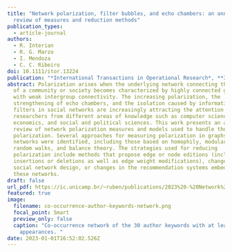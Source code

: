 ```yaml
---
title: "Network polarization, filter bubbles, and echo chambers: an annotated
  review of measures and reduction methods"
publication_types:
  - article-journal
authors:
  - R. Interian
  - R. G. Marzo
  - I. Mendoza
  - C. C. Ribeiro
doi: 10.1111/itor.13224
publication: "*International Transactions in Operational Research*, **30**:3122-3158"
abstract: Polarization arises when the underlying network connecting the members
  of a community or society becomes characterized by highly connected groups
  with weak intergroup connectivity. The increasing polarization, the
  strengthening of echo chambers, and the isolation caused by information
  filters in social networks are increasingly attracting the attention of
  researchers from different areas of knowledge such as computer science,
  economics, and social and political sciences. This work presents an annotated
  review of network polarization measures and models used to handle the
  polarization. Several approaches for measuring polarization in graphs and
  networks were identified, including those based on homophily, modularity,
  random walks, and balance theory. The strategies used for reducing
  polarization include methods that propose edge or node editions (including
  insertions or deletions as well as edge weight modifications), changes in
  social network design, or changes in the recommendation systems embedded in
  these networks.
draft: false
url_pdf: https://ic.unicamp.br/~ruben/publications/2023%20-%20Network%20polarization%20filter%20bubbles%20and%20echo%20chambers%20An%20annotated%20review.pdf
featured: true
image:
  filename: co-occurrence-author-keywords-network.png
  focal_point: Smart
  preview_only: false
  caption: "Co-occurrence network of the 30 author keywords with at least two
    appearances. "
date: 2023-01-01T16:52:02.526Z
---
```

